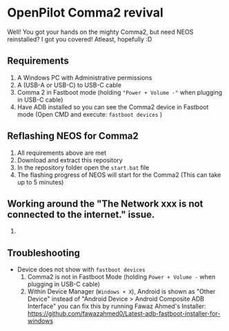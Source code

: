 OpenPilot Comma2 revival
======

Well! You got your hands on the mighty Comma2, but need NEOS reinstalled?
I got you covered! Atleast, hopefully :D

Requirements
------
1. A Windows PC with Administrative permissions
2. A (USB-A or USB-C) to USB-C cable
2. Comma 2 in Fastboot mode (holding `"Power + Volume -"` when plugging in USB-C cable)
3. Have ADB installed so you can see the Comma2 device in Fastboot mode (Open CMD and execute: `fastboot devices` )


Reflashing NEOS for Comma2
------
1. All requirements above are met
2. Download and extract this repository
3. In the repository folder open the `start.bat` file
4. The flashing progress of NEOS will start for the Comma2 (This can take up to 5 minutes)

Working around the "The Network xxx is not connected to the internet." issue.
------
1. 


Troubleshooting
------
- Device does not show with `fastboot devices`
    1. Comma2 is not in Fastboot Mode (holding `Power + Volume -` when plugging in USB-C cable)
    2. Within Device Manager (`Windows + X`), Android is shown as "Other Device" instead of "Android Device > Android Composite ADB Interface" you can fix this by running Fawaz Ahmed's Installer: https://github.com/fawazahmed0/Latest-adb-fastboot-installer-for-windows
